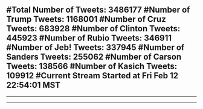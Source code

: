 #Total Number of Tweets: 3486177 
#Number of Trump Tweets: 1168001
#Number of Cruz Tweets: 683928
#Number of Clinton Tweets: 445923
#Number of Rubio Tweets: 346911
#Number of Jeb! Tweets: 337945
#Number of Sanders Tweets: 255062
#Number of Carson Tweets: 138566
#Number of Kasich Tweets: 109912
#Current Stream Started at Fri Feb 12 22:54:01 MST
---
---
---
